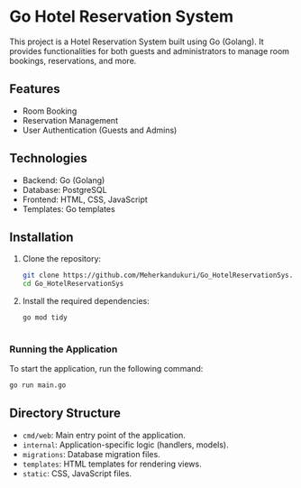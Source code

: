 # Go Hotel Reservation System

This project is a Hotel Reservation System built using Go (Golang). It provides functionalities for both guests and administrators to manage room bookings, reservations, and more.

## Features
- Room Booking
- Reservation Management
- User Authentication (Guests and Admins)

## Technologies
- Backend: Go (Golang)
- Database: PostgreSQL
- Frontend: HTML, CSS, JavaScript
- Templates: Go templates

## Installation

1. Clone the repository:

   ```bash
   git clone https://github.com/Meherkandukuri/Go_HotelReservationSys.git
   cd Go_HotelReservationSys


2. Install the required dependencies:
    ```bash
    go mod tidy
  

### Running the Application

To start the application, run the following command:

```bash
go run main.go
```
## Directory Structure

- `cmd/web`: Main entry point of the application.
- `internal`: Application-specific logic (handlers, models).
- `migrations`: Database migration files.
- `templates`: HTML templates for rendering views.
- `static`: CSS, JavaScript files.
